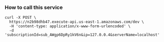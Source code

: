 
### How to call this service

```
curl -X POST \
  https://n2b98dhb47.execute-api.us-east-1.amazonaws.com/dev \
  -H 'content-type: application/x-www-form-urlencoded' \
  -d 'subscriptionId=sub_AWgp6DpRy1kV6n&ip=127.0.0.4&serverName=localhost'
```